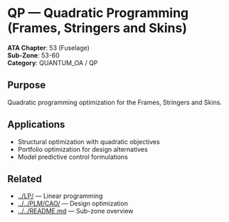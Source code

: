# QP — Quadratic Programming (Frames, Stringers and Skins)

**ATA Chapter**: 53 (Fuselage)  
**Sub-Zone**: 53-60  
**Category**: QUANTUM_OA / QP

## Purpose

Quadratic programming optimization for the Frames, Stringers and Skins.

## Applications

- Structural optimization with quadratic objectives
- Portfolio optimization for design alternatives
- Model predictive control formulations

## Related

- [../LP/](../LP/) — Linear programming
- [../../PLM/CAO/](../../PLM/CAO/) — Design optimization
- [../../README.md](../../README.md) — Sub-zone overview
